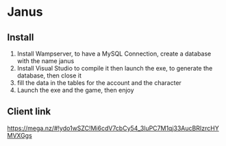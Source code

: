 # Janus


## Install

1) Install Wampserver, to have a MySQL Connection, create a database with the name janus
2) Install Visual Studio to compile it then launch the exe, to generate the database, then close it
3) fill the data in the tables for the account and the character
4) Launch the exe and the game, then enjoy


## Client link
https://mega.nz/#!ydo1wSZC!Mi6cdV7cbCy54_3luPC7M1qj33AucBRIzrcHYMVXGgs
